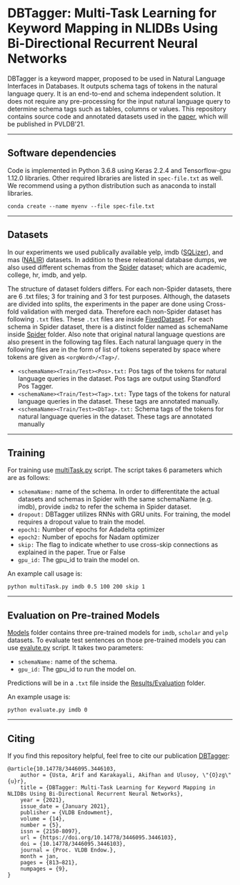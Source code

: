 # DBTagger: Multi-Task Learning for Keyword Mapping in NLIDBs Using Bi-Directional Recurrent Neural Networks

DBTagger is a keyword mapper, proposed to be used in Natural Language Interfaces in Databases. It outputs schema tags of tokens in the natural language query. It is an end-to-end and schema independent solution. It does not require any pre-processing for the input natural language query to determine schema tags such as tables, columns or values. This repository contains source code and annotated datasets used in the [paper](https://dl.acm.org/doi/10.14778/3446095.3446103), which will be published in PVLDB'21.

--------

## Software dependencies
Code is implemented in Python 3.6.8 using Keras 2.2.4 and Tensorflow-gpu 1.12.0 libraries. Other required libraries are listed in `spec-file.txt` as well. We recommend using a python distribution such as anaconda to install libraries.

```
conda create --name myenv --file spec-file.txt
```
--------
## Datasets
In our experiments we used publically available yelp, imdb ([SQLizer](https://dl.acm.org/doi/10.1145/3133887)), and mas ([NALIR](https://dl.acm.org/doi/10.14778/2735461.2735468)) datasets. In addition to these releational database dumps, we also used different schemas from the [Spider](https://yale-lily.github.io/spider) dataset; which are academic, college, hr, imdb, and yelp. 

The structure of dataset folders differs. For each non-Spider datasets, there are 6 .txt files; 3 for training and 3 for test purposes. Although, the datasets are divided into splits, the experiments in the paper are done using Cross-fold validation with merged data. Therefore each non-Spider dataset has following `.txt` files. These `.txt` files are inside [FixedDataset](https://github.com/arifusta/DBTagger/tree/main/FixedDataset). For each schema in Spider dataset, there is a distinct folder named as schemaName inside [Spider](https://github.com/arifusta/DBTagger/tree/main/FixedDataset/Spider) folder. Also note that original natural language questions are also present in the following tag files. Each natural language query in the following files are in the form of list of tokens seperated by space where tokens are given as `<orgWord>/<Tag>/`.
    
- `<schemaName><Train/Test><Pos>.txt:` Pos tags of the tokens for natural language queries in the dataset. Pos tags are output using Standford Pos Tagger. 
- `<schemaName><Train/Test><Tag>.txt:` Type tags of the tokens for natural language queries in the dataset. These tags are annotated manually.
- `<schemaName><Train/Test><DbTag>.txt:` Schema tags of the tokens for natural language queries in the dataset. These tags are annotated manually

--------
## Training
For training use [multiTask.py](multiTask.py) script. The script takes 6 parameters which are as follows:
- `schemaName:` name of the schema. In order to differentitate the actual datasets and schemas in Spider with the same schemaName (e.g. imdb), provide `imdb2` to refer the schema in Spider dataset.
- `dropout:` DBTagger utilizes RNNs with GRU units. For training, the model requires a dropout value to train the model.
- `epoch1:` Number of epochs for Adadelta optimizer
- `epoch2:` Number of epochs for Nadam optimizer
- `skip:` The flag to indicate whether to use cross-skip connections as explained in the paper. True or False
- `gpu_id:` The gpu_id to train the model on.

An example call usage is:
```
python multiTask.py imdb 0.5 100 200 skip 1
```

--------
## Evaluation on Pre-trained Models
[Models](https://github.com/arifusta/DBTagger/tree/main/Models) folder contains three pre-trained models for `imdb`, `scholar` and `yelp` datasets. To evaluate test sentences on those pre-trained models you can use [evalute.py](evaluate.py) script. It takes two parameters:
- `schemaName:` name of the schema.
- `gpu_id:` The gpu_id to run the model on.

Predictions will be in a `.txt` file inside the [Results/Evaluation](https://github.com/arifusta/DBTagger/tree/main/Results/Evaluation) folder.

An example usage is:
```
python evaluate.py imdb 0
```
--------
## Citing
If you find this repository helpful, feel free to cite our publication [DBTagger](https://dl.acm.org/doi/10.14778/3446095.3446103):
``` 
@article{10.14778/3446095.3446103,
    author = {Usta, Arif and Karakayali, Akifhan and Ulusoy, \"{O}zg\"{u}r},
    title = {DBTagger: Multi-Task Learning for Keyword Mapping in NLIDBs Using Bi-Directional Recurrent Neural Networks},
    year = {2021},
    issue_date = {January 2021},
    publisher = {VLDB Endowment},
    volume = {14},
    number = {5},
    issn = {2150-8097},
    url = {https://doi.org/10.14778/3446095.3446103},
    doi = {10.14778/3446095.3446103},
    journal = {Proc. VLDB Endow.},
    month = jan,
    pages = {813–821},
    numpages = {9},
}
```


